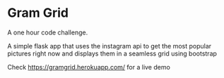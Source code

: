# Gram Grid

A one hour code challenge. 

A simple flask app that uses the instagram api to get the most popular pictures right now and displays them in a seamless grid using bootstrap

Check https://gramgrid.herokuapp.com/ for a live demo